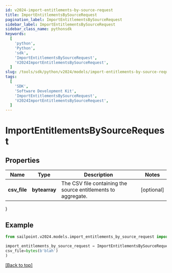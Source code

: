 ```yaml
---
id: v2024-import-entitlements-by-source-request
title: ImportEntitlementsBySourceRequest
pagination_label: ImportEntitlementsBySourceRequest
sidebar_label: ImportEntitlementsBySourceRequest
sidebar_class_name: pythonsdk
keywords:
  [
    'python',
    'Python',
    'sdk',
    'ImportEntitlementsBySourceRequest',
    'V2024ImportEntitlementsBySourceRequest',
  ]
slug: /tools/sdk/python/v2024/models/import-entitlements-by-source-request
tags:
  [
    'SDK',
    'Software Development Kit',
    'ImportEntitlementsBySourceRequest',
    'V2024ImportEntitlementsBySourceRequest',
  ]
---
```


# ImportEntitlementsBySourceRequest

## Properties

| Name | Type | Description | Notes |
| --- | --- | --- | --- |
| **csv_file** | **bytearray** | The CSV file containing the source entitlements to aggregate. | [optional] |

}

## Example

```python
from sailpoint.v2024.models.import_entitlements_by_source_request import ImportEntitlementsBySourceRequest

import_entitlements_by_source_request = ImportEntitlementsBySourceRequest(
csv_file=bytes(b'blah')
)

```

[[Back to top]](#)
